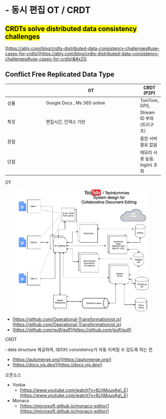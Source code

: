 # - 동시 편집 OT / CRDT

## <mark style="background-color:yellow;">CRDTs solve distributed data consistency challenges</mark>

[https://ably.com/blog/crdts-distributed-data-consistency-challenges#use-cases-for-crdts](https://ably.com/blog/crdts-distributed-data-consistency-challenges#use-cases-for-crdts)&#x20;

## Conflict Free Replicated Data Type

<table><thead><tr><th width="117"></th><th width="305">OT</th><th>CRDT (P2P)</th></tr></thead><tbody><tr><td>상품</td><td>Google Docs , Ms 365 online</td><td>TomTom,  GPS, </td></tr><tr><td>특징</td><td>편집시간, 인덱스 기반</td><td>Stream ID 부여(트리구조)</td></tr><tr><td>장점</td><td></td><td>중앙 서버 필요 없음</td></tr><tr><td>단점</td><td></td><td>메모리 사용 높음.  log(n) 조회</td></tr></tbody></table>



OT

<figure><img src="../../../.gitbook/assets/image (4) (1) (1) (1).png" alt=""><figcaption></figcaption></figure>

* [https://github.com/Operational-Transformation/ot.js](https://github.com/Operational-Transformation/ot.js)
* [https://github.com/gulf/gulf](https://github.com/gulf/gulf)

CRDT

: data structure  제공하여, 데이터 consistency가 자동 지켜질 수 있도록 하는 컨

* [https://automerge.org/](https://automerge.org/)
* [https://docs.yjs.dev/](https://docs.yjs.dev/)



오픈소스

* &#x20;Yorkie
  * [https://www.youtube.com/watch?v=6LhMuuyAg\_E](https://www.youtube.com/watch?v=6LhMuuyAg\_E)
* Monaco
  * [https://microsoft.github.io/monaco-editor/](https://microsoft.github.io/monaco-editor/)

